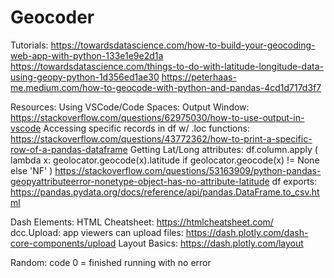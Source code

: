 # Geocoder 
Tutorials: 
    https://towardsdatascience.com/how-to-build-your-geocoding-web-app-with-python-133e1e9e2d1a
    https://towardsdatascience.com/things-to-do-with-latitude-longitude-data-using-geopy-python-1d356ed1ae30
    https://peterhaas-me.medium.com/how-to-geocode-with-python-and-pandas-4cd1d717d3f7

Resources:
Using VSCode/Code Spaces: 
    Output Window: https://stackoverflow.com/questions/62975030/how-to-use-output-in-vscode
Accessing specific records in df w/ .loc functions: 
    https://stackoverflow.com/questions/43772362/how-to-print-a-specific-row-of-a-pandas-dataframe
Getting Lat/Long attributes: 
    df.column.apply
    (
    lambda x: geolocator.geocode(x).latitude if geolocator.geocode(x) != None else 'NF'
    )
    https://stackoverflow.com/questions/53163909/python-pandas-geopyattributeerror-nonetype-object-has-no-attribute-latitude
df exports: 
    https://pandas.pydata.org/docs/reference/api/pandas.DataFrame.to_csv.html

Dash Elements: 
    HTML Cheatsheet: 
        https://htmlcheatsheet.com/
    dcc.Upload: app viewers can upload files:
        https://dash.plotly.com/dash-core-components/upload
    Layout Basics: 
        https://dash.plotly.com/layout


Random: 
    code 0 = finished running with no error